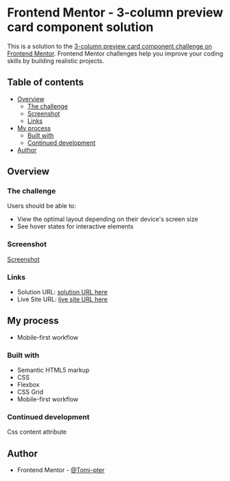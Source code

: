 # Frontend Mentor - 3-column preview card component solution

This is a solution to the [3-column preview card component challenge on Frontend Mentor](https://www.frontendmentor.io/challenges/3column-preview-card-component-pH92eAR2-). Frontend Mentor challenges help you improve your coding skills by building realistic projects. 

## Table of contents

- [Overview](#overview)
  - [The challenge](#the-challenge)
  - [Screenshot](#screenshot)
  - [Links](#links)
- [My process](#my-process)
  - [Built with](#built-with)
  - [Continued development](#continued-development)
- [Author](#author)


## Overview

### The challenge

Users should be able to:

- View the optimal layout depending on their device's screen size
- See hover states for interactive elements

### Screenshot

[Screenshot](screenshot3.png)


### Links

- Solution URL: [solution URL here](https://github.com/Tomi-pter/3-column-preview-card.git)
- Live Site URL: [live site URL here](https://tomi-column-card.netlify.app/)

## My process
- Mobile-first workflow

### Built with

- Semantic HTML5 markup
- CSS 
- Flexbox
- CSS Grid
- Mobile-first workflow


### Continued development

Css content attribute


## Author

- Frontend Mentor - [@Tomi-pter](https://www.frontendmentor.io/profile/tomi-pter)

